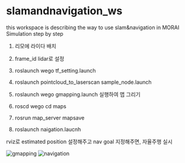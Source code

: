 # slamandnavigation_ws
this workspace is describing the way to use slam&navigation in MORAI Simulation step by step


1. 리모에 라이다 배치
2. frame_id lidar로 설정
3. roslaunch wego tf_setting.launch
4. roslaunch pointcloud_to_laserscan sample_node.launch
5. roslaunch wego gmapping.launch
실행하여 맵 그리기

6. roscd wego cd maps
7. rosrun map_server mapsave
8. roslaunch naigation.laucnh

rviz로 estimated position 설정해주고
nav goal 지정해주면, 자율주행 실시

![gmapping](/gif/gmapping.gif)
![navigation](/gif/navigation.gif)